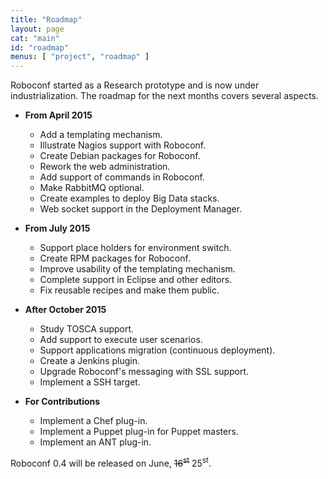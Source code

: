 ```yaml
---
title: "Roadmap"
layout: page
cat: "main"
id: "roadmap"
menus: [ "project", "roadmap" ]
---
```


Roboconf started as a Research prototype and is now under industrialization.
The roadmap for the next months covers several aspects.

<!--
	 &nbsp; <span class="glyphicon glyphicon-ok"></span>
	 &nbsp; <span class="glyphicon glyphicon-time"></span>
-->


* **From April 2015**

	* Add a templating mechanism.	&nbsp; <span class="glyphicon glyphicon-ok"></span>
	* Illustrate Nagios support with Roboconf.	&nbsp; <span class="glyphicon glyphicon-ok"></span>
	* Create Debian packages for Roboconf.	&nbsp; <span class="glyphicon glyphicon-ok"></span>
	* Rework the web administration.	&nbsp; <span class="glyphicon glyphicon-time"></span>
	* Add support of commands in Roboconf.
	* Make RabbitMQ optional.	&nbsp; <span class="glyphicon glyphicon-time"></span>
	* Create examples to deploy Big Data stacks.	&nbsp; <span class="glyphicon glyphicon-time"></span>
	* Web socket support in the Deployment Manager.

* **From July 2015**

	* Support place holders for environment switch.
	* Create RPM packages for Roboconf.
	* Improve usability of the templating mechanism.
	* Complete support in Eclipse and other editors.
	* Fix reusable recipes and make them public.

* **After October 2015**

	* Study TOSCA support.
	* Add support to execute user scenarios.
	* Support applications migration (continuous deployment).
	* Create a Jenkins plugin.
	* Upgrade Roboconf's messaging with SSL support.
	* Implement a SSH target.

* **For Contributions**

    * Implement a Chef plug-in.
    * Implement a Puppet plug-in for Puppet masters.
    * Implement an ANT plug-in.

Roboconf 0.4 will be released on June, <strike>16<sup>st</sup></strike> 25<sup>st</sup>.
